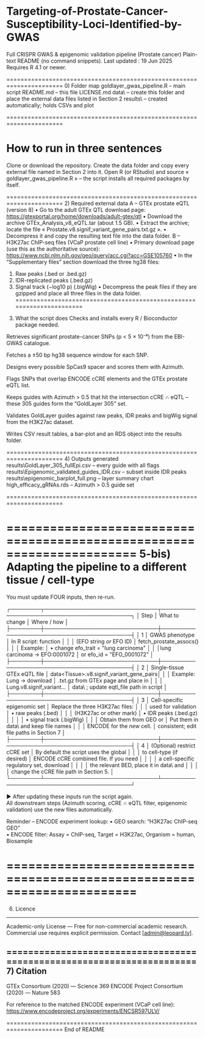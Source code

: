 # Targeting-of-Prostate-Cancer-Susceptibility-Loci-Identified-by-GWAS
Full CRISPR GWAS &amp; epigenomic validation pipeline (Prostate cancer)
Plain-text README (no command snippets).
Last updated : 19 Jun 2025  Requires R 4.1 or newer.

======================================================================
0) Folder map
goldlayer_gwas_pipeline.R – main script
README.md – this file
LICENSE.md
data\ – create this folder and place the external
data files listed in Section 2
results\ – created automatically; holds CSVs and plot

======================================================================

How to run in three sentences
======================================================================
Clone or download the repository.
Create the data folder and copy every external file named in
Section 2 into it.
Open R (or RStudio) and source « goldlayer_gwas_pipeline.R » – the
script installs all required packages by itself.

======================================================================
2) Required external data
A – GTEx prostate eQTL (version 8)
• Go to the adult GTEx QTL download page:
https://gtexportal.org/home/downloads/adult-gtex/qtl
• Download the archive GTEx_Analysis_v8_eQTL.tar (about 1.5 GB).
• Extract the archive; locate the file
« Prostate.v8.signif_variant_gene_pairs.txt.gz ».
• Decompress it and copy the resulting text file into the data
folder.
B – H3K27ac ChIP-seq files (VCaP prostate cell line)
• Primary download page (use this as the authoritative source):
https://www.ncbi.nlm.nih.gov/geo/query/acc.cgi?acc=GSE105760
• In the “Supplementary files” section download the three hg38 files:
1. Raw peaks (.bed or .bed.gz)
2. IDR-replicated peaks (.bed.gz)
3. Signal track (−log10 p) (.bigWig)
• Decompress the peak files if they are gzipped and place all three
files in the data folder.
======================================================================
3) What the script does
Checks and installs every R / Bioconductor package needed.

Retrieves significant prostate-cancer SNPs (p < 5 × 10⁻⁸) from the
EBI-GWAS catalogue.

Fetches a ±50 bp hg38 sequence window for each SNP.

Designs every possible SpCas9 spacer and scores them with Azimuth.

Flags SNPs that overlap ENCODE cCRE elements and the GTEx prostate
eQTL list.

Keeps guides with Azimuth > 0.5 that hit the intersection
cCRE ∩ eQTL – these 305 guides form the “GoldLayer 305” set.

Validates GoldLayer guides against raw peaks, IDR peaks and bigWig
signal from the H3K27ac dataset.

Writes CSV result tables, a bar-plot and an RDS object into the
results folder.

======================================================================
4) Outputs generated
results\GoldLayer_305_fullEpi.csv – every guide with all flags
results\Epigenomic_validated_guides_IDR.csv – subset inside IDR peaks
results\epigenomic_barplot_full.png – layer summary chart
high_efficacy_gRNAs.rds – Azimuth > 0.5 guide set

======================================================================

======================================================================
5-bis) Adapting the pipeline to a different tissue / cell-type
======================================================================

You must update FOUR inputs, then re-run.

┌────────┬──────────────────────────────┬──────────────────────────────────────────┐
│ Step   │ What to change               │ Where / how                              │
├────────┼──────────────────────────────┼──────────────────────────────────────────┤
│ 1      │ GWAS phenotype               │ In R script: function                    │
│        │ (EFO string *or* EFO ID)     │ fetch_prostate_assocs()                  │
│        │ Example:                     │ • change  efo_trait = "lung carcinoma"   │
│        │lung carcinoma  → EFO:0001072 │      or  efo_id   = "EFO_0001072"        │
├────────┼──────────────────────────────┼──────────────────────────────────────────┤
│ 2      │ Single-tissue GTEx eQTL file │ data\<Tissue>.v8.signif_variant_gene_pairs│
│        │ Example: Lung → download     │ .txt.gz  from GTEx page and place in     │
│        │   Lung.v8.signif_variant…    │ data\  ; update eqtl_file path in script │
├────────┼──────────────────────────────┼──────────────────────────────────────────┤
│ 3      │ Cell-specific epigenomic set │ Replace the three H3K27ac files:         │
│        │ used for validation          │ • raw peaks (.bed)                       │
│        │ (H3K27ac or other mark)      │ • IDR peaks (.bed.gz)                    │
│        │                              │ • signal track (.bigWig)                 │
│        │ Obtain them from GEO or      │ Put them in data\ and keep file names    │
│        │ ENCODE for the *new* cell.   │ consistent; edit file paths in Section 7 │
├────────┼──────────────────────────────┼──────────────────────────────────────────┤
│ 4      │ (Optional) restrict cCRE set │ By default the script uses the global    │
│        │ to cell-type (if desired)    │ ENCODE cCRE combined file. If you need   │
│        │                              │ a cell-specific regulatory set, download │
│        │                              │ the relevant BED, place it in data\ and  │
│        │                              │ change the cCRE file path in Section 5.  │
└────────┴──────────────────────────────┴──────────────────────────────────────────┘

► After updating these inputs run the script again.  
  All downstream steps (Azimuth scoring, cCRE ∩ eQTL filter, epigenomic validation)
  use the new files automatically.

Reminder – ENCODE experiment lookup:
 • GEO search:  “H3K27ac <your cell> ChIP-seq GEO”  
 • ENCODE filter:  Assay = ChIP-seq, Target = H3K27ac, Organism = human, Biosample

======================================================================
======================================================================
6) Licence
--------
Academic-only License — Free for non-commercial academic research.
Commercial use requires explicit permission. Contact [admin@leopard.ly].

======================================================================
7) Citation
--------
GTEx Consortium (2020) — Science 369
ENCODE Project Consortium (2020) — Nature 583

For reference to the matched ENCODE experiment (VCaP cell line):
https://www.encodeproject.org/experiments/ENCSR597ULV/

======================================================================
End of README

